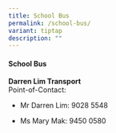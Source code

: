 ```yaml
---
title: School Bus
permalink: /school-bus/
variant: tiptap
description: ""
---
```

<h4>School Bus</h4>
<p><strong>Darren Lim Transport</strong> 
<br>Point-of-Contact:</p>
<ul data-tight="true" class="tight">
<li>
<p>Mr Darren Lim: 9028 5548</p>
</li>
<li>
<p>Ms Mary Mak: 9450 0580</p>
</li>
</ul>
<p></p>
<p></p>